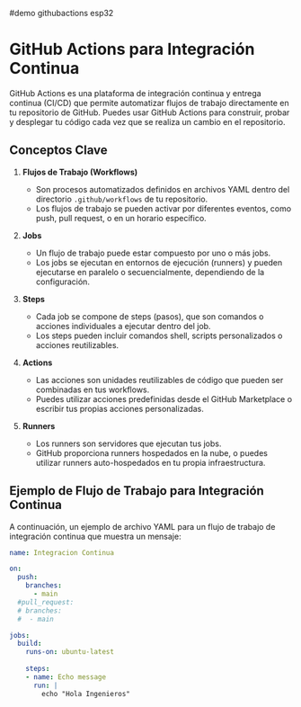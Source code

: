 #demo githubactions esp32

# GitHub Actions para Integración Continua

GitHub Actions es una plataforma de integración continua y entrega continua (CI/CD) que permite automatizar flujos de trabajo directamente en tu repositorio de GitHub. Puedes usar GitHub Actions para construir, probar y desplegar tu código cada vez que se realiza un cambio en el repositorio.

## Conceptos Clave

1. **Flujos de Trabajo (Workflows)**
   - Son procesos automatizados definidos en archivos YAML dentro del directorio `.github/workflows` de tu repositorio.
   - Los flujos de trabajo se pueden activar por diferentes eventos, como push, pull request, o en un horario específico.

2. **Jobs**
   - Un flujo de trabajo puede estar compuesto por uno o más jobs.
   - Los jobs se ejecutan en entornos de ejecución (runners) y pueden ejecutarse en paralelo o secuencialmente, dependiendo de la configuración.

3. **Steps**
   - Cada job se compone de steps (pasos), que son comandos o acciones individuales a ejecutar dentro del job.
   - Los steps pueden incluir comandos shell, scripts personalizados o acciones reutilizables.

4. **Actions**
   - Las acciones son unidades reutilizables de código que pueden ser combinadas en tus workflows.
   - Puedes utilizar acciones predefinidas desde el GitHub Marketplace o escribir tus propias acciones personalizadas.

5. **Runners**
   - Los runners son servidores que ejecutan tus jobs.
   - GitHub proporciona runners hospedados en la nube, o puedes utilizar runners auto-hospedados en tu propia infraestructura.

## Ejemplo de Flujo de Trabajo para Integración Continua

A continuación, un ejemplo de archivo YAML para un flujo de trabajo de integración continua que muestra un mensaje:

```yaml
name: Integracion Continua

on:
  push:
    branches:
      - main
  #pull_request:
  # branches:
  #  - main

jobs:
  build:
    runs-on: ubuntu-latest
    
    steps:
    - name: Echo message
      run: |
        echo "Hola Ingenieros"
```


